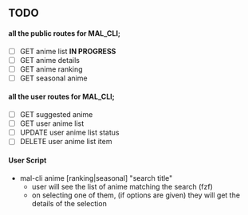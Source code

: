 ## TODO

#### all the public routes for MAL_CLI;

- [ ] GET anime list **IN PROGRESS**
- [ ] GET anime details
- [ ] GET anime ranking
- [ ] GET seasonal anime

#### all the user routes for MAL_CLI;

- [ ] GET suggested anime
- [ ] GET user anime list
- [ ] UPDATE user anime list status
- [ ] DELETE user anime list item

#### User Script
- mal-cli anime [ranking|seasonal] "search title"
    - user will see the list of anime matching the search (fzf)
    - on selecting one of them, (if options are given) they will get the details of the selection



